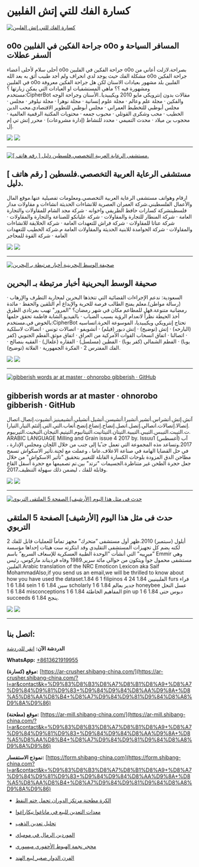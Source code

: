 # كسارة الفك للتي إتش الفلبين

<a href="https://swt.shibang-china.com/?l=ar&img&k=%D9%83%D8%B3%D8%A7%D8%B1%D8%A9+%D8%A7%D9%84%D9%81%D9%83+%D9%84%D9%84%D8%AA%D9%8A+%D8%A5%D8%AA%D8%B4+%D8%A7%D9%84%D9%81%D9%84%D8%A8%D9%8A%D9%86" target="_blank">![كسارة الفك للتي إتش الفلبين](http://static.shibang-china.com/all-800x300/87.jpg)</a>

## o0o جراحة الفكين في الفلبين o0o المسافر السياحة و السفر عطلات
أحلى سلام لأحلى أعضاء o0o جراحة الفكين في الفلبين o0o بصراحة.لازلت أعاني من مشكلة الفك حيث يوجد لدي انحراف ولم أجد طبيب أثق به بعد الله o0o جراحة الفكين في الفلبين o0o الفلبين بلد مشهور بعيادات الاسنان لكن هل جراحة الفكين معروفة ومشهورة فيه ؟؟ ماهي المستشفيات او العيادات التي يمكن زيارتها ؟مستخدم:CipherBot مقالات بدون إنترويكي مايو 2010 ويكيبيديا..الأسنان وجراحة الوجه والفكين &middot; مجلة علم وعالم &middot; مجلة علوم إنسانية &middot; مجلة نوهرا &middot; مجلة نيلوفر &middot; مجلس &middot; مجلس أبوظبي للتخطيط العمراني &middot; مجلس أبوظبي للتطوير الاقتصادي.محب الدين الخطيب &middot; محب وشكرى القوتلي &middot; محبوب جمعه &middot; محتويات المكتبة الرقمية العالمية &middot; محجوب بن ميلاد &middot; محدث التميمي &middot; محدد للنشاط (إدارة مشروعات) &middot; محرر إتش تي إم إل.


<a href="https://whatsapp.shibangsoft.com/WhatsApp.php" target="_blank" title="WhatsApp">![](http://static.shibang-china.com/icon/whatsapp.png)</a> <a href="https://swt.shibang-china.com/?l=ar&icon&k=%D9%83%D8%B3%D8%A7%D8%B1%D8%A9+%D8%A7%D9%84%D9%81%D9%83+%D9%84%D9%84%D8%AA%D9%8A+%D8%A5%D8%AA%D8%B4+%D8%A7%D9%84%D9%81%D9%84%D8%A8%D9%8A%D9%86" target="_blank">![](http://static.shibang-china.com/icon/chat-ar.png)</a>

---

<a href="https://swt.shibang-china.com/?l=ar&img&k=%D9%83%D8%B3%D8%A7%D8%B1%D8%A9+%D8%A7%D9%84%D9%81%D9%83+%D9%84%D9%84%D8%AA%D9%8A+%D8%A5%D8%AA%D8%B4+%D8%A7%D9%84%D9%81%D9%84%D8%A8%D9%8A%D9%86" target="_blank">![[ رقم هاتف ] مستشفى الرعاية العربية التخصصي.فلسطين دليل.](http://static.shibang-china.com/all-800x300/200.jpg)</a>

## [ رقم هاتف ] مستشفى الرعاية العربية التخصصي.فلسطين دليل.
ارقام وهواتف مستشفى الرعاية العربية التخصصي.ومعلومات تفصيلية عنها.موقع المال والأعمال الفلسطيني.شركة العمران العصرية للانشاءات الحديثة انشاءات و مقاولات مدار فلسطينشركة كسارات حافظ الطريفي واخوانه &middot; شركة مجد الشام للمقاولات والتجارة العامة &middot; شركة المنطار للتجارة والمقاولات &middot; شركة عليانكو للصناعة والتجارة والمقاولات &middot; شركة عناتا للمقاولات &middot; شركة فراش للتعهدات العامة &middot; شركة الحلايقة للانشاءات والمقاولات &middot; شركة الحوامدة للابنية الحديثة والمقاولات العامة م.شركة الخطيب للتعهدات العامة &middot; شركة القوة للمحاجر


<a href="https://whatsapp.shibangsoft.com/WhatsApp.php" target="_blank" title="WhatsApp">![](http://static.shibang-china.com/icon/whatsapp.png)</a> <a href="https://swt.shibang-china.com/?l=ar&icon&k=%D9%83%D8%B3%D8%A7%D8%B1%D8%A9+%D8%A7%D9%84%D9%81%D9%83+%D9%84%D9%84%D8%AA%D9%8A+%D8%A5%D8%AA%D8%B4+%D8%A7%D9%84%D9%81%D9%84%D8%A8%D9%8A%D9%86" target="_blank">![](http://static.shibang-china.com/icon/chat-ar.png)</a>

---

<a href="https://swt.shibang-china.com/?l=ar&img&k=%D9%83%D8%B3%D8%A7%D8%B1%D8%A9+%D8%A7%D9%84%D9%81%D9%83+%D9%84%D9%84%D8%AA%D9%8A+%D8%A5%D8%AA%D8%B4+%D8%A7%D9%84%D9%81%D9%84%D8%A8%D9%8A%D9%86" target="_blank">![صحيفة الوسط البحرينية أخبار مرتبطة بـ البحرين](http://static.shibang-china.com/all-800x300/761.jpg)</a>

## صحيفة الوسط البحرينية أخبار مرتبطة بـ البحرين
السعودية: ندعم الإجراءات القضائية التي تتخذها البحرين لمحاربة التطرف والإرهاب &middot; (رسالة مواطن).معلم يمنح الطالب فرصة للحرية والإبداع أم التلقين والحفظ &middot; مائدة رمضانية متنوعة.فهل للمطاعم مكان في شهر رمضان؟ &quot;المرور&quot; تهيب بمرتادي الطرق أخذ الحيطة نظراً لانعدام الرؤية بسبب الضباب &middot; بالفيديو.الشابة فاطمة تحقق حلمها بالخوض في.مستخدم:CipherBot تحتاج إنترويكي ويكيبيديا، الموسوعة الحرة.اتساسيه (البارحه) &middot; إتش (توضيح) &middot; إتش دبور (فيلم) &middot; أتشويفو &middot; اتصالات تونس &middot; اتصالات لاسلكية &middot; اتصالنا &middot; اتفاق انسحاب القوات الأمركية من العراق &middot; اتفاق موثق.الفطم الجنوبي (كفر يوبا) &middot; الفطم الشمالي (كفر يوبا) &middot; الفطين (مسلسل) &middot; الفقاره (علعال) &middot; الفقيه بنصالح &middot; الفك المفترس 2 &middot; الفكرة الجمهورية &middot; الفلاتة (توضيح).


<a href="https://whatsapp.shibangsoft.com/WhatsApp.php" target="_blank" title="WhatsApp">![](http://static.shibang-china.com/icon/whatsapp.png)</a> <a href="https://swt.shibang-china.com/?l=ar&icon&k=%D9%83%D8%B3%D8%A7%D8%B1%D8%A9+%D8%A7%D9%84%D9%81%D9%83+%D9%84%D9%84%D8%AA%D9%8A+%D8%A5%D8%AA%D8%B4+%D8%A7%D9%84%D9%81%D9%84%D8%A8%D9%8A%D9%86" target="_blank">![](http://static.shibang-china.com/icon/chat-ar.png)</a>

---

<a href="https://swt.shibang-china.com/?l=ar&img&k=%D9%83%D8%B3%D8%A7%D8%B1%D8%A9+%D8%A7%D9%84%D9%81%D9%83+%D9%84%D9%84%D8%AA%D9%8A+%D8%A5%D8%AA%D8%B4+%D8%A7%D9%84%D9%81%D9%84%D8%A8%D9%8A%D9%86" target="_blank">![gibberish words ar at master · ohnorobo gibberish · GitHub](http://static.shibang-china.com/all-800x300/1414.jpg)</a>

## gibberish words ar at master · ohnorobo gibberish · GitHub
آتش.إتش.أتشراس.أتشير.أتشيرا.أتشيسن.أتشيل.أتشيلي.أتشيمينيز.أتشيوت.إتصال.اتصال.إتصالا.إتصالات.اتصالي.إتصل.اتصل.إتضاح.إتضاع.إتضح.أتعاب.التي.التى.إلتئم.التيار.التيارات.التيبت.التيبس.التيبي.التيبية.التيتان.التيتانيت.التيتانيوم.التيتيم.التيجان.التيخيت.التيربيوم.ARABIC LANGUAGE Milling and Grain issue 4 2017 by. Issuu1 آب (أغسطس) 2017.وﺗﺴﺎﻋﺪ هﺬﻩ اﻟﻤﺠﻤﻮﻋﺔ اﻟﺘﻲ ﺗﻌﻤﻞ ﺟﻨ ًﺒﺎ إﻟﯽ ﺟﻨﺐ ﻣﻦ ﺧﻼل اﻟﻠﺠﺎن وﻣﺠﻠﺲ اﻹدارة ، ﻓﻲ ﺣﻞ اﻟﻘﻀﺎﯾﺎ اﻟﻬﺎﻣﺔ ﻓﻲ ﺻﻨﺎﻋﺔ اﻻﻋﻼف.ﻋﺎﻣﺎ ، وﻋﻤﻠﺖ ﻣﻊ ﻟﺠﻨﺔ.ﺗﺄﺛﻴﺮ اﻻﺳﻜﻮاش ﺗﺴﻤﺢ ﻣﻄﺎﺣﻦ اﻟﺪق اﻟﻤﺰودة ﺑﻠﻮﺣﺎت اﻟﻜﺴﺎرة اﻟﻘﺎﺑﻠﺔ ﻟﻠﺘﻐﻴﻴﺮ ﺑﺘﺤﻘﻴﻖ &quot;ﺗﺄﺛﻴﺮ اﻻﺳﻜﻮاش&quot; ﻣﻦ ﺧﻼل ﺟﻌﻞ ﺣﺠﺮة اﻟﻄﺤﻦ ﻏﻴﺮ ﻣﺘﻨﺎﻇﺮة.اﻟﺠﺴﻴﻤﺎت &quot;ﺗﺮﺗﺪ&quot; ﺑﻴﻦ.ﺗﻢ ﺗﺼﻤﻴﻤﻬﺎ ﻣﻊ ﺣﺠﺮة أﺳﻔﻞ اﻟﻘﺎع وﻗﺎﺑﻠﺔ ﻟﻠﻔﻚ ، ﻟﻴﻀﻤﻦ ذﻟﻚ ﺳﻬﻮﻟﺔ اﻟﺘﻨﻈﻴﻒ.2017.


<a href="https://whatsapp.shibangsoft.com/WhatsApp.php" target="_blank" title="WhatsApp">![](http://static.shibang-china.com/icon/whatsapp.png)</a> <a href="https://swt.shibang-china.com/?l=ar&icon&k=%D9%83%D8%B3%D8%A7%D8%B1%D8%A9+%D8%A7%D9%84%D9%81%D9%83+%D9%84%D9%84%D8%AA%D9%8A+%D8%A5%D8%AA%D8%B4+%D8%A7%D9%84%D9%81%D9%84%D8%A8%D9%8A%D9%86" target="_blank">![](http://static.shibang-china.com/icon/chat-ar.png)</a>

---

<a href="https://swt.shibang-china.com/?l=ar&img&k=%D9%83%D8%B3%D8%A7%D8%B1%D8%A9+%D8%A7%D9%84%D9%81%D9%83+%D9%84%D9%84%D8%AA%D9%8A+%D8%A5%D8%AA%D8%B4+%D8%A7%D9%84%D9%81%D9%84%D8%A8%D9%8A%D9%86" target="_blank">![حدث فى مثل هذا اليوم [الأرشيف] الصفحة 5 الملتقى التربوي](http://static.shibang-china.com/all-800x300/972.jpg)</a>

## حدث فى مثل هذا اليوم [الأرشيف] الصفحة 5 الملتقى التربوي
2 أيلول (سبتمبر) 2010.ظهر أول مستشفى ”متحرك” مجهز تماماً للعمليات قابل للفك لكنه يضم كل تجهيزات المستشفى التقليدي وقد ابتكرته ست هيئات إحداها مؤسسة ”ميرييه” التي أنشأت ”الوحدة الطبية العسكرية للإسعاف السريع” باسم Emmir وهي مستشفى محمول جواً ويتكون من حوالي مائة سرير.1989 وفاه فرديناند ماركوس، رئيس الفلبين.Arabic translation of the NRC Emoticon Lexicon aka Saif MohammadAlso,if you send us an email,we will be thrilled to know about how you have used the dataset.1.84 6 1 filipinos الفلبينيين 1.84 24 4 furs فراء 1.84 6 1 sein سين 1.84 6 1 scholarly جدير بعالم 1.84 6 1 honeybee عسل النحل 1.84 6 1 misconceptions المفاهيم الخاطئة 1.84 6 1 pin up دبوس حتى 1.84 6 1 succeeds ينجح 1.84 6.


<a href="https://whatsapp.shibangsoft.com/WhatsApp.php" target="_blank" title="WhatsApp">![](http://static.shibang-china.com/icon/whatsapp.png)</a> <a href="https://swt.shibang-china.com/?l=ar&icon&k=%D9%83%D8%B3%D8%A7%D8%B1%D8%A9+%D8%A7%D9%84%D9%81%D9%83+%D9%84%D9%84%D8%AA%D9%8A+%D8%A5%D8%AA%D8%B4+%D8%A7%D9%84%D9%81%D9%84%D8%A8%D9%8A%D9%86" target="_blank">![](http://static.shibang-china.com/icon/chat-ar.png)</a>

---
## اتصل بنا:

**الدردشة الآن:** [انقر للدردشة](https://swt.shibang-china.com?l=ar&contact&k=%D9%83%D8%B3%D8%A7%D8%B1%D8%A9+%D8%A7%D9%84%D9%81%D9%83+%D9%84%D9%84%D8%AA%D9%8A+%D8%A5%D8%AA%D8%B4+%D8%A7%D9%84%D9%81%D9%84%D8%A8%D9%8A%D9%86)

**WhatsApp:**  [+8613621919955](https://whatsapp.shibangsoft.com/WhatsApp.php)

**موقع (كسارة):** [https://ar-crusher.shibang-china.com/](https://ar-crusher.shibang-china.com/?l=ar&contact&k=%D9%83%D8%B3%D8%A7%D8%B1%D8%A9+%D8%A7%D9%84%D9%81%D9%83+%D9%84%D9%84%D8%AA%D9%8A+%D8%A5%D8%AA%D8%B4+%D8%A7%D9%84%D9%81%D9%84%D8%A8%D9%8A%D9%86)

**موقع (مطحنة):** [https://ar-mill.shibang-china.com/](https://ar-mill.shibang-china.com/?l=ar&contact&k=%D9%83%D8%B3%D8%A7%D8%B1%D8%A9+%D8%A7%D9%84%D9%81%D9%83+%D9%84%D9%84%D8%AA%D9%8A+%D8%A5%D8%AA%D8%B4+%D8%A7%D9%84%D9%81%D9%84%D8%A8%D9%8A%D9%86)

**نموذج الاستفسار:** [https://form.shibang-china.com](https://form.shibang-china.com?l=ar&contact&k=%D9%83%D8%B3%D8%A7%D8%B1%D8%A9+%D8%A7%D9%84%D9%81%D9%83+%D9%84%D9%84%D8%AA%D9%8A+%D8%A5%D8%AA%D8%B4+%D8%A7%D9%84%D9%81%D9%84%D8%A8%D9%8A%D9%86)

* [الكرة مطحنة مرتكز الدوران تحمل ختم النفط](../28/%D8%A7%D9%84%D9%83%D8%B1%D8%A9%20%D9%85%D8%B7%D8%AD%D9%86%D8%A9%20%D9%85%D8%B1%D8%AA%D9%83%D8%B2%20%D8%A7%D9%84%D8%AF%D9%88%D8%B1%D8%A7%D9%86%20%D8%AA%D8%AD%D9%85%D9%84%20%D8%AE%D8%AA%D9%85%20%D8%A7%D9%84%D9%86%D9%81%D8%B7.md)

* [معدات التعدين للبيع في ماناغوا نيكاراغوا](../28/%D9%85%D8%B9%D8%AF%D8%A7%D8%AA%20%D8%A7%D9%84%D8%AA%D8%B9%D8%AF%D9%8A%D9%86%20%D9%84%D9%84%D8%A8%D9%8A%D8%B9%20%D9%81%D9%8A%20%D9%85%D8%A7%D9%86%D8%A7%D8%BA%D9%88%D8%A7%20%D9%86%D9%8A%D9%83%D8%A7%D8%B1%D8%A7%D8%BA%D9%88%D8%A7.md)

* [تحليل تعدين الذهب](../27/%D8%AA%D8%AD%D9%84%D9%8A%D9%84%20%D8%AA%D8%B9%D8%AF%D9%8A%D9%86%20%D8%A7%D9%84%D8%B0%D9%87%D8%A8.md)

* [الموردين الرمال في مومباي](../29/%D8%A7%D9%84%D9%85%D9%88%D8%B1%D8%AF%D9%8A%D9%86%20%D8%A7%D9%84%D8%B1%D9%85%D8%A7%D9%84%20%D9%81%D9%8A%20%D9%85%D9%88%D9%85%D8%A8%D8%A7%D9%8A.md)

* [محجر نجمة الهبوط الأحفوري ميسوري](../29/%D9%85%D8%AD%D8%AC%D8%B1%20%D9%86%D8%AC%D9%85%D8%A9%20%D8%A7%D9%84%D9%87%D8%A8%D9%88%D8%B7%20%D8%A7%D9%84%D8%A3%D8%AD%D9%81%D9%88%D8%B1%D9%8A%20%D9%85%D9%8A%D8%B3%D9%88%D8%B1%D9%8A.md)

* [الفرن الدوار صغير لبيع الهند](../26/%D8%A7%D9%84%D9%81%D8%B1%D9%86%20%D8%A7%D9%84%D8%AF%D9%88%D8%A7%D8%B1%20%D8%B5%D8%BA%D9%8A%D8%B1%20%D9%84%D8%A8%D9%8A%D8%B9%20%D8%A7%D9%84%D9%87%D9%86%D8%AF.md)